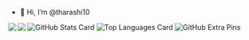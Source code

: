 - 👋 Hi, I’m @tharashi10
<!---
tharashi10/tharashi10 is a ✨ special ✨ repository because its `README.md` (this file) appears on your GitHub profile.
You can click the Preview link to take a look at your changes.
- 👀 I’m interested in ...
- 🌱 I’m currently learning ...
- 💞️ I’m looking to collaborate on ...
- 📫 How to reach me ...
--->
<a href="https://github.com/anuraghazra/github-readme-stats">
  <img align="left" src="https://github-readme-stats.vercel.app/api?username=tharashi10&theme=dark&show_icons=true&count_private=true" />
</a>
<a href="https://github.com/anuraghazra/convoychat">
  <img align="left" src="https://github-readme-stats.vercel.app/api/top-langs/?username=tharashi10&theme=dark&layout=compact" />
</a>

![GitHub Stats Card](https://github-readme-stats.vercel.app/api?username=tharashi10&show_icons=true&count_private=true)
![Top Languages Card](https://github-readme-stats.vercel.app/api/top-langs/?username=tharashi10&layout=compact)
![GitHub Extra Pins](https://github-readme-stats.vercel.app/api/pin/?username=tharashi10&repo=terraform)
